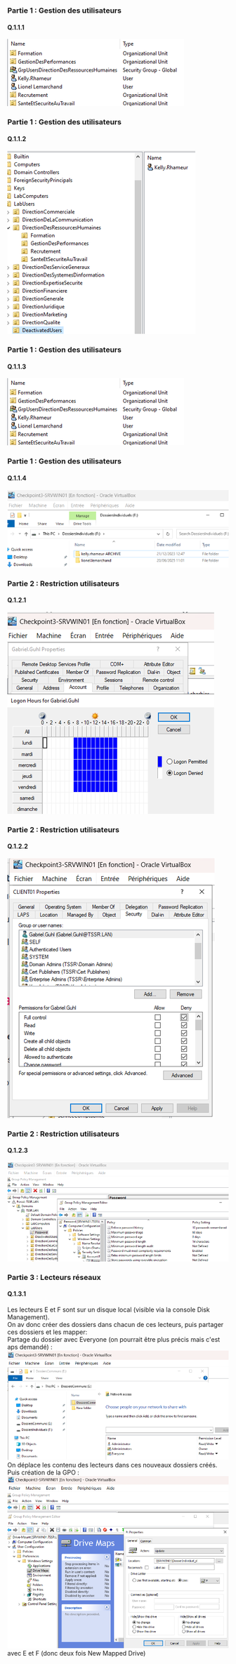 ### Partie 1 : Gestion des utilisateurs
#### Q.1.1.1
![](Ressources/1-1.1.1.png)

### Partie 1 : Gestion des utilisateurs
#### Q.1.1.2
![](Ressources/1-1.1.2.png)


### Partie 1 : Gestion des utilisateurs
#### Q.1.1.3
![](Ressources/1-1.1.1.png)


### Partie 1 : Gestion des utilisateurs
#### Q.1.1.4
![](Ressources/1-1.1.4.png)


### Partie 2 : Restriction utilisateurs
#### Q.1.2.1
![](Ressources/1-1.2.1-1.png)


### Partie 2 : Restriction utilisateurs
#### Q.1.2.2
![](Ressources/1-1.2.2.png)


### Partie 2 : Restriction utilisateurs
#### Q.1.2.3
![](Ressources/1-1.2.3.png)


### Partie 3 : Lecteurs réseaux
#### Q.1.3.1
Les lecteurs E et F sont sur un disque local (visible via la console Disk Management).  
On av donc créer des dossiers dans chacun de ces lecteurs, puis partager ces dossiers et les mapper:  
Partage du dossier avec Everyone (on pourrait être plus précis mais c'est aps demandé) :  
![](Ressources/1-1.3.1-1.png)
On déplace les contenu des lecteurs dans ces nouveaux dossiers créés.  
Puis création de la GPO :
![](Ressources/1-1.3.1-2.png)  
avec E et F (donc deux fois New Mapped Drive)
